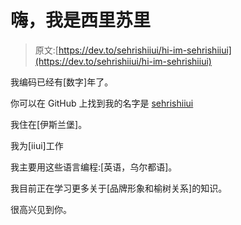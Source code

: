 # 嗨，我是西里苏里

> 原文:[https://dev.to/sehrishiiui/hi-im-sehrishiiui](https://dev.to/sehrishiiui/hi-im-sehrishiiui)

我编码已经有[数字]年了。

你可以在 GitHub 上找到我的名字是 [sehrishiiui](https://github.com/sehrishiiui)

我住在[伊斯兰堡]。

我为[iiui]工作

我主要用这些语言编程:[英语，乌尔都语]。

我目前正在学习更多关于[品牌形象和榆树关系]的知识。

很高兴见到你。